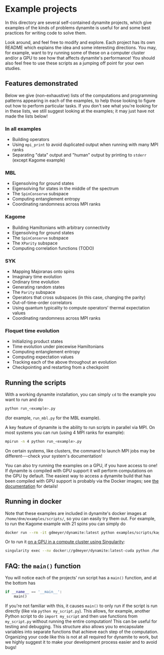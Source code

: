 
# Example projects

In this directory are several self-contained dynamite projects, which give examples of the kinds of problems dynamite is useful for and some best practices for writing code to solve them.

Look around, and feel free to modify and explore. Each project has its own README which explains the idea and some interesting directions. You may, for example, want to try running some of these on a computer cluster and/or a GPU to see how that affects dynamite's performance! You should also feel free to use these scripts as a jumping off point for your own studies.

## Features demonstrated

Below we give (non-exhaustive) lists of the computations and programming patterns appearing in each of the examples, to help those looking to figure out how to perform particular tasks. If you don't see what you're looking for in these lists, we still suggest looking at the examples; it may just have not made the lists below!

### In all examples

 - Building operators
 - Using `mpi_print` to avoid duplicated output when running with many MPI ranks
 - Separating "data" output and "human" output by printing to `stderr` (except Kagome example)

### MBL

 - Eigensolving for ground states
 - Eigensolving for states in the middle of the spectrum
 - The `SpinConserve` subspace
 - Computing entanglement entropy
 - Coordinating randomness across MPI ranks

### Kagome

 - Building Hamiltonians with arbitrary connectivity
 - Eigensolving for ground states
 - The `SpinConserve` subspace
 - The `XParity` subspace
 - Computing correlation functions (TODO)

### SYK

 - Mapping Majoranas onto spins
 - Imaginary time evolution
 - Ordinary time evolution
 - Generating random states
 - The `Parity` subspace
 - Operators that cross subspaces (in this case, changing the parity)
 - Out-of-time-order correlators
 - Using quantum typicality to compute operators' thermal expectation values
 - Coordinating randomness across MPI ranks

### Floquet time evolution

 - Initializing product states
 - Time evolution under piecewise Hamiltonians
 - Computing entanglement entropy
 - Computing expectation values
 - Tracking each of the above throughout an evolution
 - Checkpointing and restarting from a checkpoint

## Running the scripts

With a working dynamite installation, you can simply `cd` to the example you want to run and do

```bash
python run_<example>.py
```
(for example, `run_mbl.py` for the MBL example).

A key feature of dynamite is the ability to run scripts in parallel via MPI. On most systems you can run (using 4 MPI ranks for example):
```bash
mpirun -n 4 python run_<example>.py
```
On certain systems, like clusters, the command to launch MPI jobs may be different---check your system's documentation!

You can also try running the examples on a GPU, if you have access to one!
If dynamite is compiled with GPU support it will perform computations on the GPU by default. The easiest way to access a dynamite build
that has been compiled with GPU support is probably via the Docker images; see [the documentation](https://dynamite.readthedocs.io/en/latest/containers.html)
for details!

## Running in docker

Note that these examples are included in dynamite's docker images at `/home/dnm/examples/scripts/`, so you can easily try them out. For example, to run the
Kagome example with 21 spins you can simply do

```bash
docker run --rm -it gdmeyer/dynamite:latest python examples/scripts/kagome/run_kagome.py 21
```

Or to run it [on a GPU in a compute cluster using Singularity](https://dynamite.readthedocs.io/en/latest/containers.html#singularity-usage):

```bash
singularity exec --nv docker://gdmeyer/dynamite:latest-cuda python /home/dnm/examples/scripts/kagome/run_kagome.py 21
```

## FAQ: the `main()` function

You will notice each of the projects' run script has a `main()` function, and at the bottom has

```python
if __name__ == '__main__':
    main()
```

If you're not familiar with this, it causes `main()` to only run if the script is run directly (like via `python my_script.py`). This allows, for example, another Python script to do `import my_script` and then use functions from `my_script.py` without running the entire computation! This can be useful for testing and debugging. This structure also allows you to encapsulate variables into separate functions that achieve each step of the computation. Organizing your code like this is not at all required for dynamite to work, but we highly suggest it to make your development process easier and to avoid bugs!
